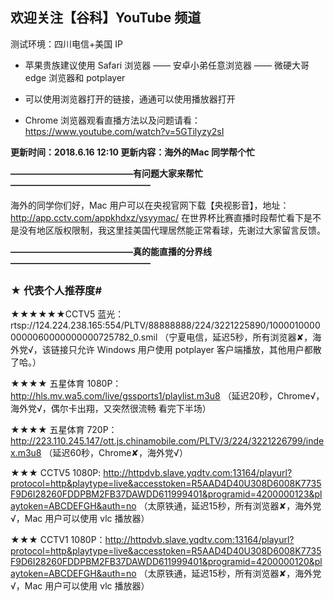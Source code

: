 ## 欢迎关注【谷科】YouTube 频道
测试环境：四川电信+美国 IP

* 苹果贵族建议使用 Safari 浏览器 —— 安卓小弟任意浏览器 —— 微硬大哥 edge 浏览器和 potplayer

* 可以使用浏览器打开的链接，通通可以使用播放器打开

* Chrome 浏览器观看直播方法以及问题请看：https://www.youtube.com/watch?v=5GTilyzy2sI

****更新时间：2018.6.16  12:10   更新内容：海外的Mac 同学帮个忙****


****——————————————有问题大家来帮忙————————————————****

海外的同学你们好，Mac 用户可以在央视官网下载【央视影音】，地址：http://app.cctv.com/appkhdxz/ysyymac/ 在世界杯比赛直播时段帮忙看下是不是没有地区版权限制，我这里挂美国代理居然能正常看球，先谢过大家留言反馈。

****——————————————真的能直播的分界线————————————————****

### ★ 代表个人推荐度#

★★★★★★CCTV5 蓝光：rtsp://124.224.238.165:554/PLTV/88888888/224/3221225890/10000100000000060000000000725782_0.smil （宁夏电信，延迟5秒，所有浏览器✘，海外党√，该链接只允许 Windows 用户使用 potplayer 客户端播放，其他用户都散了哈。）

★★★★ 五星体育 1080P：http://hls.mv.wa5.com/live/gssports1/playlist.m3u8 （延迟20秒，Chrome√，海外党√，偶尔卡出翔，又突然很流畅 看完下半场）

★★★★ 五星体育 720P：http://223.110.245.147/ott.js.chinamobile.com/PLTV/3/224/3221226799/index.m3u8 （延迟60秒，Chrome✘，海外党√）

★★★ CCTV5 1080P: http://httpdvb.slave.yqdtv.com:13164/playurl?protocol=http&playtype=live&accesstoken=R5AAD4D40U308D6008K7735F9D6I28260FDDPBM2FB37DAWDD611999401&programid=4200000123&playtoken=ABCDEFGH&auth=no （太原铁通，延迟15秒，所有浏览器✘，海外党√，Mac 用户可以使用 vlc 播放器）

★★★ CCTV1 1080P：http://httpdvb.slave.yqdtv.com:13164/playurl?protocol=http&playtype=live&accesstoken=R5AAD4D40U308D6008K7735F9D6I28260FDDPBM2FB37DAWDD611999401&programid=4200000120&playtoken=ABCDEFGH&auth=no （太原铁通，延迟15秒，所有浏览器✘，海外党√，Mac 用户可以使用 vlc 播放器）




